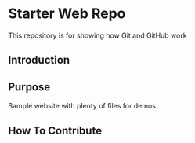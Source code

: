 # Starter Web Repo

This repository is for showing how Git and GitHub work


## Introduction

## Purpose

Sample website with plenty of files for demos

## How To Contribute